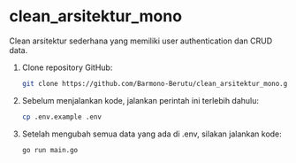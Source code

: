 # clean_arsitektur_mono
Clean arsitektur sederhana yang memiliki user authentication dan CRUD data.

1. Clone repository GitHub:
   ```bash
   git clone https://github.com/Barmono-Berutu/clean_arsitektur_mono.git
2. Sebelum menjalankan kode, jalankan perintah ini terlebih dahulu:
   ```bash
   cp .env.example .env
3. Setelah mengubah semua data yang ada di .env, silakan jalankan kode:
   ```bash
   go run main.go
